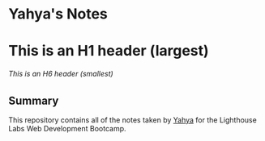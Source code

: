 # Yahya's Notes
# This is an H1 header (largest)
###### This is an H6 header (smallest)
## Summary 

This repository contains all of the notes taken by [Yahya](https://web.compass.lighthouselabs.ca/prep/prep-mod-1-welcome/activities/24) for the Lighthouse Labs Web Development Bootcamp.
